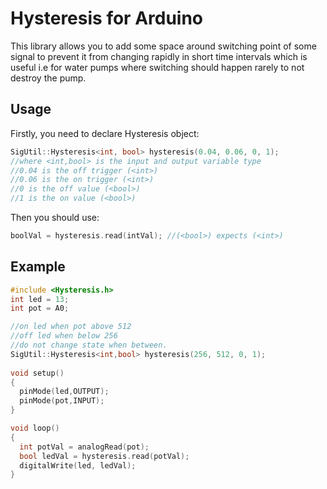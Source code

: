 # Hysteresis for Arduino
This library allows you to add some space around switching point of some signal to prevent it from changing rapidly in short time intervals which is useful i.e for water pumps where switching should happen rarely to not destroy the pump.<br /> 
## Usage
Firstly, you need to declare Hysteresis object:
```cpp
SigUtil::Hysteresis<int, bool> hysteresis(0.04, 0.06, 0, 1); 
//where <int,bool> is the input and output variable type
//0.04 is the off trigger (<int>)
//0.06 is the on trigger (<int>)
//0 is the off value (<bool>)
//1 is the on value (<bool>)
```
Then you should use:
```cpp
boolVal = hysteresis.read(intVal); //(<bool>) expects (<int>)
```

## Example
```cpp
#include <Hysteresis.h>
int led = 13;
int pot = A0;

//on led when pot above 512
//off led when below 256
//do not change state when between.
SigUtil::Hysteresis<int,bool> hysteresis(256, 512, 0, 1);
                                                       
void setup()
{
  pinMode(led,OUTPUT);
  pinMode(pot,INPUT);
}

void loop()
{
  int potVal = analogRead(pot);
  bool ledVal = hysteresis.read(potVal);
  digitalWrite(led, ledVal);
}
```
